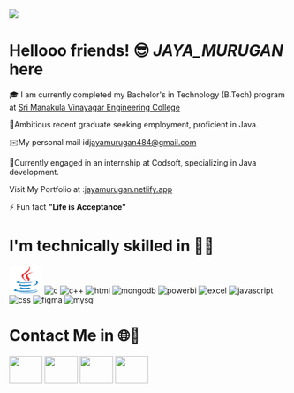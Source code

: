 

  <body>
    <img src="https://media0.giphy.com/media/qgQUggAC3Pfv687qPC/giphy.gif" >
    <h1>Hellooo friends! 😎  <i><b>JAYA_MURUGAN</b></i> here</h1>
    <p>🎓 I am currently completed my Bachelor's in Technology (B.Tech) program at  <a href="https://smvec.ac.in/">Sri Manakula Vinayagar Engineering College</a></p>
    <p>🔭Ambitious recent graduate seeking employment, proficient in Java.<a </p>
    <p>✉️My personal mail id<a href="mailto:jayamurugan484@gmail.com">jayamurugan484@gmail.com</a></p>
      <p>🌱Currently engaged in an internship at Codsoft, specializing in Java development.</p>
      <p>Visit My Portfolio at :<a href="https://jayamurugan.netlify.app/">jayamurugan.netlify.app</a></p>
      <p>⚡ Fun fact <b>"Life is Acceptance"</b></p>
    <h1>I'm technically skilled in 🤹🤹</h1>
    <p align="left"><img src="https://raw.githubusercontent.com/devicons/devicon/master/icons/java/java-original.svg" height=50px width=60px alt=java> 
   <img src="https://cdn.jsdelivr.net/gh/devicons/devicon/icons/c/c-original.svg" height=50px width=60px alt=c>
      <img src="https://cdn.jsdelivr.net/gh/devicons/devicon/icons/cplusplus/cplusplus-original.svg" height=50px width=60px alt=c++>
       <img src="https://cdn.jsdelivr.net/gh/devicons/devicon/icons/html5/html5-original-wordmark.svg" height=50px width=60px alt=html>
             <img src="https://img.icons8.com/?size=256&id=74402&format=png" height=50px width=60px alt=mongodb>
<img src="https://img.icons8.com/?size=256&id=Ny0t2MYrJ70p&format=png" height=50px width=60px alt=powerbi>
      <img src="https://img.icons8.com/?size=256&id=11566&format=png" height=50px width=60px alt=excel>
   <img src="https://cdn.jsdelivr.net/gh/devicons/devicon/icons/javascript/javascript-original.svg" height=50px width=60px alt=javascript> 
     <img src="https://cdn.jsdelivr.net/gh/devicons/devicon/icons/css3/css3-original-wordmark.svg" height=50px width=60px alt=css>
     <img src="https://cdn.jsdelivr.net/gh/devicons/devicon/icons/figma/figma-original.svg" height=50px width=60px alt=figma>
      <img src="https://cdn.jsdelivr.net/gh/devicons/devicon/icons/mysql/mysql-original-wordmark.svg" height=50px width=60px alt=mysql>
    <h1>Contact Me in 🌐🤳</h1>   
         <p align="left"><a href="https://www.linkedin.com/in/jaya-murugan-49925a255/"><img src="https://cdn.jsdelivr.net/gh/devicons/devicon/icons/linkedin/linkedin-original.svg" height=50px width=60px ></a>
           <a href="https://www.instagram.com/i__am__jayamurugan/"><img src="https://upload.wikimedia.org/wikipedia/commons/e/e7/Instagram_logo_2016.svg" height=50px width=60px ></a>
           <a href="jayamurugan484@gmail.com"><img src="https://static.vecteezy.com/system/resources/previews/016/716/465/non_2x/gmail-icon-free-png.png" height=50px width=60px ></a>
           <a href="https://twitter.com/i_am_jaymurugan"><img src="https://img.freepik.com/premium-vector/new-twitter-logo-x-2023-twitter-x-logo-official-vector-download_691560-10797.jpg" height=50px width=60px ></a>
           
  </body>
</html>

